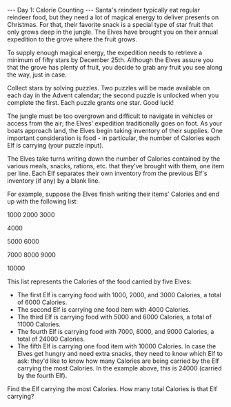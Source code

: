 --- Day 1: Calorie Counting ---
Santa's reindeer typically eat regular reindeer food, but they need a lot
of magical energy to deliver presents on Christmas. For that, their
favorite snack is a special type of star fruit that only grows deep in
the jungle. The Elves have brought you on their annual expedition to
the grove where the fruit grows.

To supply enough magical energy, the expedition needs to retrieve a
minimum of fifty stars by December 25th. Although the Elves assure you
that the grove has plenty of fruit, you decide to grab any fruit you see
along the way, just in case.

Collect stars by solving puzzles. Two puzzles will be made available on
each day in the Advent calendar; the second puzzle is unlocked when you
complete the first. Each puzzle grants one star. Good luck!

The jungle must be too overgrown and difficult to navigate in vehicles or
access from the air; the Elves' expedition traditionally goes on foot. As
your boats approach land, the Elves begin taking inventory of their
supplies. One important consideration is food - in particular, the
number of Calories each Elf is carrying (your puzzle input).

The Elves take turns writing down the number of Calories contained by
the various meals, snacks, rations, etc. that they've brought with them,
one item per line. Each Elf separates their own inventory from the
previous Elf's inventory (if any) by a blank line.

For example, suppose the Elves finish writing their items' Calories and
end up with the following list:

1000
2000
3000

4000

5000
6000

7000
8000
9000

10000

This list represents the Calories of the food carried by five Elves:

* The first Elf is carrying food with 1000, 2000, and 3000 Calories, a
total of 6000 Calories.
* The second Elf is carrying one food item with 4000 Calories.
* The third Elf is carrying food with 5000 and 6000 Calories, a total of
11000 Calories.
* The fourth Elf is carrying food with 7000, 8000, and 9000 Calories, a
total of 24000 Calories.
* The fifth Elf is carrying one food item with 10000 Calories.
In case the Elves get hungry and need extra snacks, they need to know
which Elf to ask: they'd like to know how many Calories are being carried
by the Elf carrying the most Calories. In the example above, this is
24000 (carried by the fourth Elf).

Find the Elf carrying the most Calories. How many total Calories is that
Elf carrying?